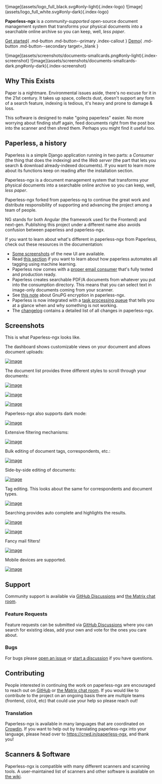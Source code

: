 <div class="grid-left" markdown>
![image](assets/logo_full_black.svg#only-light){.index-logo}
![image](assets/logo_full_white.svg#only-dark){.index-logo}

**Paperless-ngx** is a _community-supported_ open-source document management system that transforms your
physical documents into a searchable online archive so you can keep, well, _less paper_.

[Get started](/setup){ .md-button .md-button--primary .index-callout }
[Demo](https://demo.paperless-ngx.com){ .md-button .md-button--secondary target=\_blank }

</div>
<div class="grid-right" markdown>
![image](assets/screenshots/documents-smallcards.png#only-light){.index-screenshot}
![image](assets/screenshots/documents-smallcards-dark.png#only-dark){.index-screenshot}
</div>
<div class="clear"></div>

## Why This Exists

Paper is a nightmare. Environmental issues aside, there's no excuse for
it in the 21st century. It takes up space, collects dust, doesn't
support any form of a search feature, indexing is tedious, it's heavy
and prone to damage & loss.

This software is designed to make "going paperless" easier. No more worrying
about finding stuff again, feed documents right from the post box into
the scanner and then shred them. Perhaps you might find it useful too.

## Paperless, a history

Paperless is a simple Django application running in two parts: a
_Consumer_ (the thing that does the indexing) and the _Web server_ (the
part that lets you search & download already-indexed documents). If you
want to learn more about its functions keep on reading after the
installation section.

Paperless-ngx is a document management system that transforms your
physical documents into a searchable online archive so you can keep,
well, _less paper_.

Paperless-ngx forked from paperless-ng to continue the great work and
distribute responsibility of supporting and advancing the project among
a team of people.

NG stands for both Angular (the framework used for the Frontend) and
next-gen. Publishing this project under a different name also avoids
confusion between paperless and paperless-ngx.

If you want to learn about what's different in paperless-ngx from
Paperless, check out these resources in the documentation:

- [Some screenshots](#screenshots) of the new UI are available.
- Read [this section](/advanced_usage#automatic-matching) if you want to learn about how paperless automates all
  tagging using machine learning.
- Paperless now comes with a [proper email consumer](/usage#usage-email) that's fully tested and production ready.
- Paperless creates searchable PDF/A documents from whatever you put into the consumption directory. This means
  that you can select text in image-only documents coming from your scanner.
- See [this note](/administration#encryption) about GnuPG encryption in paperless-ngx.
- Paperless is now integrated with a
  [task processing queue](/setup#task_processor) that tells you at a glance when and why something is not working.
- The [changelog](/changelog) contains a detailed list of all changes in paperless-ngx.

## Screenshots

This is what Paperless-ngx looks like.

The dashboard shows customizable views on your document and allows
document uploads:

[![image](assets/screenshots/dashboard.png)](assets/screenshots/dashboard.png)

The document list provides three different styles to scroll through your
documents:

[![image](assets/screenshots/documents-table.png)](assets/screenshots/documents-table.png)

[![image](assets/screenshots/documents-smallcards.png)](assets/screenshots/documents-smallcards.png)

[![image](assets/screenshots/documents-largecards.png)](assets/screenshots/documents-largecards.png)

Paperless-ngx also supports dark mode:

[![image](assets/screenshots/documents-smallcards-dark.png)](assets/screenshots/documents-smallcards-dark.png)

Extensive filtering mechanisms:

[![image](assets/screenshots/documents-filter.png)](assets/screenshots/documents-filter.png)

Bulk editing of document tags, correspondents, etc.:

[![image](assets/screenshots/bulk-edit.png)](assets/screenshots/bulk-edit.png)

Side-by-side editing of documents:

[![image](assets/screenshots/editing.png)](assets/screenshots/editing.png)

Tag editing. This looks about the same for correspondents and document
types.

[![image](assets/screenshots/new-tag.png)](assets/screenshots/new-tag.png)

Searching provides auto complete and highlights the results.

[![image](assets/screenshots/search-preview.png)](assets/screenshots/search-preview.png)

[![image](assets/screenshots/search-results.png)](assets/screenshots/search-results.png)

Fancy mail filters!

[![image](assets/screenshots/mail-rules-edited.png)](assets/screenshots/mail-rules-edited.png)

Mobile devices are supported.

[![image](assets/screenshots/mobile.png)](assets/screenshots/mobile.png)

## Support

Community support is available via [GitHub Discussions](https://github.com/paperless-ngx/paperless-ngx/discussions/) and [the Matrix chat room](https://matrix.to/#/#paperless:matrix.org).

### Feature Requests

Feature requests can be submitted via [GitHub Discussions](https://github.com/paperless-ngx/paperless-ngx/discussions/categories/feature-requests) where you can search for existing ideas, add your own and vote for the ones you care about.

### Bugs

For bugs please [open an issue](https://github.com/paperless-ngx/paperless-ngx/issues) or [start a discussion](https://github.com/paperless-ngx/paperless-ngx/discussions/categories/support) if you have questions.

## Contributing

People interested in continuing the work on paperless-ngx are encouraged to reach out on [GitHub](https://github.com/paperless-ngx/paperless-ngx) or [the Matrix chat room](https://matrix.to/#/#paperless:matrix.org). If you would like to contribute to the project on an ongoing basis there are multiple teams (frontend, ci/cd, etc) that could use your help so please reach out!

### Translation

Paperless-ngx is available in many languages that are coordinated on [Crowdin](https://crwd.in/paperless-ngx). If you want to help out by translating paperless-ngx into your language, please head over to https://crwd.in/paperless-ngx, and thank you!

## Scanners & Software

Paperless-ngx is compatible with many different scanners and scanning tools. A user-maintained list of scanners and other software is available on [the wiki](https://github.com/paperless-ngx/paperless-ngx/wiki/Scanner-&-Software-Recommendations).
